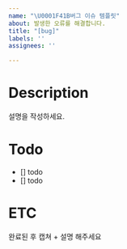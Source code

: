 ```yaml
---
name: "\U0001F41B버그 이슈 템플릿"
about: 발생한 오류를 해결합니다.
title: "[bug]"
labels: ''
assignees: ''

---
```


# Description
설명을 작성하세요.

# Todo
 - [] todo
 - [] todo

# ETC
완료된 후 캡쳐 + 설명 해주세요
